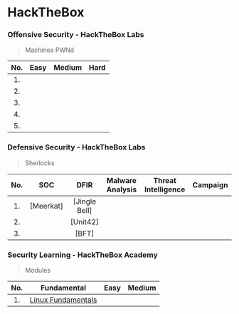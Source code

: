 # HackTheBox

<p align="center" width="100">


</p>

<h3>Offensive Security - HackTheBox Labs</h3>

> Machines PWNd 


|No.|Easy|Medium|Hard|
|:-:|:-------:|:-------:|:-------:|
|1. 
|2. 
|3. 
|4. 
|5. 





<h3>Defensive Security - HackTheBox Labs</h3>

> Sherlocks
  
  |No.|SOC|DFIR|Malware Analysis|Threat Intelligence|Campaign|
  |:-:|:-:|:--:|:--------------:|:-----------------:|:------:|
  |1. |[Meerkat]|[Jingle Bell]|
  |2. |[]()|[Unit42]|
  |3. |[]()|[BFT]|


<h3>Security Learning - HackTheBox Academy</h3>

> Modules

|No.|Fundamental|Easy|Medium|
|:-:|:-------:|:-------:|:-------:|
|1. |[Linux Fundamentals](https://github.com/thossa000/HackTheBox/blob/main/Learning%20Modules/General/Linux%20Fundamentals/README.md)|

